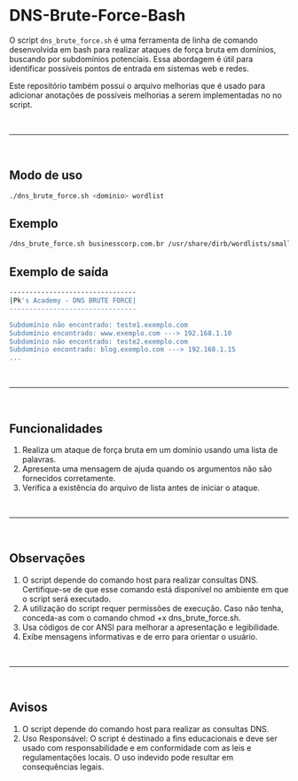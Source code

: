 # DNS-Brute-Force-Bash

O script ```dns_brute_force.sh``` é  uma ferramenta de linha de comando desenvolvida em bash para realizar ataques de força bruta em domínios, buscando por subdomínios potenciais. Essa abordagem é útil para identificar possíveis pontos de entrada em sistemas web e redes.

Este repositório também possui o arquivo melhorias que é usado para adicionar anotações de possíveis melhorias a serem implementadas no no script.

<br>

---

<br>

## **Modo de uso**

```bash
./dns_brute_force.sh <dominio> wordlist
```

## **Exemplo**

```bash
/dns_brute_force.sh businesscorp.com.br /usr/share/dirb/wordlists/small.txt
```

## **Exemplo de saída**

```bash
--------------------------------
|Pk's Academy - DNS BRUTE FORCE|
--------------------------------

Subdomínio não encontrado: teste1.exemplo.com
Subdomínio encontrado: www.exemplo.com ---> 192.168.1.10
Subdomínio não encontrado: teste2.exemplo.com
Subdomínio encontrado: blog.exemplo.com ---> 192.168.1.15
...
```

<br>

---

<br>

## **Funcionalidades**

1. Realiza um ataque de força bruta em um domínio usando uma lista de palavras.
2. Apresenta uma mensagem de ajuda quando os argumentos não são fornecidos corretamente.
3. Verifica a existência do arquivo de lista antes de iniciar o ataque.

<br>

---

<br>

## **Observações**

1. O script depende do comando host para realizar consultas DNS. Certifique-se de que esse comando está disponível no ambiente em que o script será executado.
2. A utilização do script requer permissões de execução. Caso não tenha, conceda-as com o comando chmod +x dns_brute_force.sh.
3. Usa códigos de cor ANSI para melhorar a apresentação e legibilidade.
4. Exibe mensagens informativas e de erro para orientar o usuário.

<br>

---

<br>

## **Avisos**

1. O script depende do comando host para realizar as consultas DNS.
2. Uso Responsável: O script é destinado a fins educacionais e deve ser usado com responsabilidade e em conformidade com as leis e regulamentações locais. O uso indevido pode resultar em consequências legais.










































